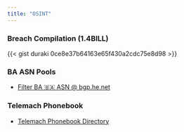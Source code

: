 ```yaml
---
title: "OSINT"
---
```


### Breach Compilation (1.4BILL)

{{< gist duraki 0ce8e37b64163e65f430a2cdc75e8d98 >}}


### BA ASN Pools

* [Filter BA 🇧🇦 ASN @ bgp.he.net](https://bgp.he.net/country/BA)

### Telemach Phonebook

* [Telemach Phonebook Directory](https://telemach.ba/telefonija/javni-imenik#privatni/)
